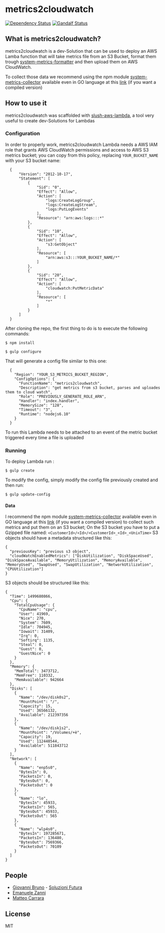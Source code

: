 # metrics2cloudwatch

[![Dependency Status][dependencies-image]][dependencies-url] [![Gandalf  Status][gandalf-image]][gandalf-url]

[dependencies-image]: https://david-dm.org/giowe/metrics2cloudwatch.svg
[dependencies-url]: href="https://david-dm.org/giowe/metrics2cloudwatch
[gandalf-url]: https://www.youtube.com/watch?v=Sagg08DrO5U
[gandalf-image]: http://img.shields.io/badge/gandalf-approved-61C6FF.svg

## What is metrics2cloudwatch?

metrics2cloudwatch is a dev-Solution that can be used to deploy an AWS Lamba function that will take metrics file from an S3 Bucket, format them trough [system-metrics-formatter](https://www.npmjs.com/package/system-metrics-formatter) and then upload them on AWS CloudWatch.

To collect those data we recommend using the npm module [system-metrics-collector](https://www.npmjs.com/package/system-metrics-collector) available even in GO language at this [link](https://github.com/giowe/system-metrics-collector/tree/go) (if you want a compiled version)

## How to use it

metrics2cloudwatch was scaffolded with [slush-aws-lambda](https://www.npmjs.com/package/slush-aws-lambda), a tool very useful to create dev-Solutions for Lambdas 

### Configuration
In order to properly work, metrics2cloudwatch Lambda needs a AWS IAM role that grants AWS CloudWatch permissions and
access to AWS S3 metrics bucket; you can copy from this policy, replacing `YOUR_BUCKET_NAME` with your S3 bucket name:
```
  {
      "Version": "2012-10-17",
      "Statement": [
          {
              "Sid": "0",
              "Effect": "Allow",
              "Action": [
                  "logs:CreateLogGroup",
                  "logs:CreateLogStream",
                  "logs:PutLogEvents"
              ],
              "Resource": "arn:aws:logs:::*"
          },
          {
              "Sid": "10",
              "Effect": "Allow",
              "Action": [
                  "s3:GetObject"
              ],
              "Resource": [
                  "arn:aws:s3:::YOUR_BUCKET_NAME/*"
              ]
          },
          {
              "Sid": "20",
              "Effect": "Allow",
              "Action": [
                  "cloudwatch:PutMetricData"
              ],
              "Resource": [
                  "*"
              ]
          }
      ]
  }
```

After cloning the repo, the first thing to do is to execute the following commands:

``$ npm install``

``$ gulp configure``

That will generate a config file similar to this one:
```
  {
    "Region": "YOUR_S3_METRICS_BUCKET_REGION",
    "ConfigOptions": {
      "FunctionName": "metrics2cloudwatch",
      "Description": "get metrics from s3 bucket, parses and uploades them to cloud watch",
      "Role": "PREVIOUSLY_GENERATE_ROLE_ARN",
      "Handler": "index.handler",
      "MemorySize": "128",
      "Timeout": "3",
      "Runtime": "nodejs6.10"
    }
  }
```

To run this Lambda needs to be attached to an event of the metric bucket triggered every time a file is uploaded

### Running

To deploy Lambda run :

`$ gulp create`

To modify the config, simply modify the config file previously created and then run:

`$ gulp update-config`

#### Data
  I recommend the npm module [system-metrics-collector](https://www.npmjs.com/package/system-metrics-collector) available even in GO language at this [link](https://github.com/giowe/system-metrics-collector/tree/go) (if you want a compiled version) to collect such metrics and put them on an S3 bucket;
  On the S3 bucket you have to put a Gzipped file named: ``<CustomerId>/<Id>/<CustomerId>_<Id>_<UnixTime>``
  S3 objects should have a metadata structured like this:
  ```
  {
    "previousKey": "previous s3 object",
    "cloudWatchEnabledMetrics": ["DiskUtilization", "DiskSpaceUsed", "DiskSpaceAvailable", "MemoryUtilization", "MemoryAvailable", "MemoryUsed", "SwapUsed", "SwapUtilization", "NetworkUtilization", "CPUUtilization"]
  }
  ```
  S3 objects should be structured like this:
  ```
  {
    "Time": 1499680866,
    "Cpu": {
      "TotalCpuUsage": {
        "CpuName": "cpu",
        "User": 41969,
        "Nice": 270,
        "System": 7609,
        "Idle": 704945,
        "Iowait": 31409,
        "Irq": 0,
        "Softirq": 1135,
        "Steal": 0,
        "Guest": 0,
        "GuestNice": 0
      }
    },
    "Memory": {
      "MemTotal": 3473712,
      "MemFree": 110332,
      "MemAvailable": 942664
    },
    "Disks": [
      {
        "Name": "/dev/disk0s2",
        "MountPoint": "/",
        "Capacity": 15,
        "Used": 36566132,
        "Available": 212397356
      },
      {
        "Name": "/dev/disk1s2",
        "MountPoint": "/Volumes/+è",
        "Capacity": 19,
        "Used": 112448544,
        "Available": 511843712
      }
    ],
    "Network": [
      {
        "Name": "enp5s0",
        "BytesIn": 0,
        "PacketsIn": 0,
        "BytesOut": 0,
        "PacketsOut": 0
      },
      {
        "Name": "lo",
        "BytesIn": 45933,
        "PacketsIn": 565,
        "BytesOut": 45933,
        "PacketsOut": 565
      },
      {
        "Name": "wlp4s0",
        "BytesIn": 197285671,
        "PacketsIn": 136480,
        "BytesOut": 7569366,
        "PacketsOut": 70109
      }
    ]
  }
  ```
  
## People

- [Giovanni Bruno](https://github.com/giowe) - [Soluzioni Futura](https://www.soluzionifutura.it/)
- [Emanuele Zanni](https://github.com/zanni99)
- [Matteo Carrara](https://github.com/MatteCarra)

## License
MIT
